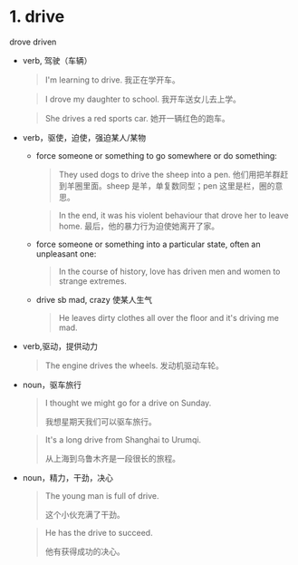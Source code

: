 # 1. drive

drove driven

- verb, 驾驶（车辆）

  > I'm learning to drive. 我正在学开车。

  > I drove my daughter to school. 我开车送女儿去上学。

  > She drives a red sports car. 她开一辆红色的跑车。

- verb，驱使，迫使，强迫某人/某物

  - force someone or something to go somewhere or do something:

    > They used dogs to drive the sheep into a pen. 他们用把羊群赶到羊圈里面。sheep 是羊，单复数同型；pen 这里是栏，圈的意思。

    > In the end, it was his violent behaviour that drove her to leave home. 最后，他的暴力行为迫使她离开了家。

  - force someone or something into a particular state, often an unpleasant one:

    > In the course of history, love has driven men and women to strange extremes.

  - drive sb mad, crazy 使某人生气

    > He leaves dirty clothes all over the floor and it's driving me mad.

- verb,驱动，提供动力

  > The engine drives the wheels. 发动机驱动车轮。

- noun，驱车旅行

  > I thought we might go for a drive on Sunday.
  >
  > 我想星期天我们可以驱车旅行。

  > It's a long drive from Shanghai to Urumqi.
  >
  > 从上海到乌鲁木齐是一段很长的旅程。

- noun，精力，干劲，决心

  > The young man is full of drive.
  >
  > 这个小伙充满了干劲。

  > He has the drive to succeed.
  >
  > 他有获得成功的决心。

